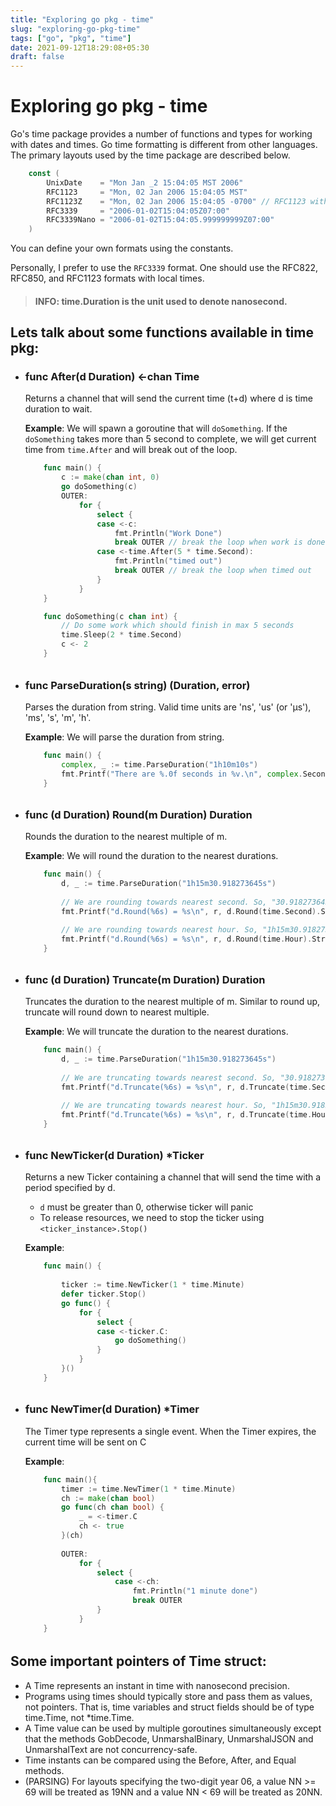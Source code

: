 ```yaml
---
title: "Exploring go pkg - time"
slug: "exploring-go-pkg-time"
tags: ["go", "pkg", "time"]
date: 2021-09-12T18:29:08+05:30
draft: false
---
```


# Exploring go pkg - time

Go's time package provides a number of functions and types for working with dates and times. Go time formatting is different from other languages. The primary layouts used by the time package are described below. 

```go
    const (
        UnixDate    = "Mon Jan _2 15:04:05 MST 2006"
        RFC1123     = "Mon, 02 Jan 2006 15:04:05 MST"
        RFC1123Z    = "Mon, 02 Jan 2006 15:04:05 -0700" // RFC1123 with numeric zone
        RFC3339     = "2006-01-02T15:04:05Z07:00"
        RFC3339Nano = "2006-01-02T15:04:05.999999999Z07:00"
    )
```
You can define your own formats using the constants.

Personally, I prefer to use the `RFC3339` format. One should use the RFC822, RFC850, and RFC1123 formats with local times.

> #### INFO: time.Duration is the unit used to denote nanosecond. 

## Lets talk about some functions available in time pkg:

- ### func After(d Duration) <-chan Time

    Returns a channel that will send the current time (t+d) where d is time duration to wait.

    **Example**: We will spawn a goroutine that will `doSomething`. If the `doSomething` takes more than 5 second to complete, we will get current time from `time.After` and will break out of the loop.

    ```go
        func main() {
            c := make(chan int, 0)
            go doSomething(c)
            OUTER:
                for {
                    select {
                    case <-c:
                        fmt.Println("Work Done")
                        break OUTER // break the loop when work is done
                    case <-time.After(5 * time.Second):
                        fmt.Println("timed out")
                        break OUTER // break the loop when timed out
                    }	
                }
        }

        func doSomething(c chan int) {
            // Do some work which should finish in max 5 seconds
            time.Sleep(2 * time.Second)
            c <- 2
        }

    ```
######
- ### func ParseDuration(s string) (Duration, error)

    Parses the duration from string. Valid time units are 'ns', 'us' (or 'µs'), 'ms', 's', 'm', 'h'. 

    **Example**: We will parse the duration from string.
    ```go
        func main() {
            complex, _ := time.ParseDuration("1h10m10s")
            fmt.Printf("There are %.0f seconds in %v.\n", complex.Seconds(), complex)
        }
    ```
######
- ### func (d Duration) Round(m Duration) Duration

    Rounds the duration to the nearest multiple of m.

    **Example**: We will round the duration to the nearest durations.
    ```go
        func main() {
            d, _ := time.ParseDuration("1h15m30.918273645s")
            
            // We are rounding towards nearest second. So, "30.918273645s" becomes "31".
            fmt.Printf("d.Round(%6s) = %s\n", r, d.Round(time.Second).String()) // d.Round(1s) = 1h15m31s

            // We are rounding towards nearest hour. So, "1h15m30.918273645s" becomes "1h00m00s".
            fmt.Printf("d.Round(%6s) = %s\n", r, d.Round(time.Hour).String()) // d.Round(1h0m0s) = 1h0m0s
        }
    ```

######
- ### func (d Duration) Truncate(m Duration) Duration

    Truncates the duration to the nearest multiple of m. Similar to round up, truncate will round down to nearest multiple.

    **Example**: We will truncate the duration to the nearest durations.
    ```go
        func main() {
            d, _ := time.ParseDuration("1h15m30.918273645s")
            
            // We are truncating towards nearest second. So, "30.918273645s" becomes "30".
            fmt.Printf("d.Truncate(%6s) = %s\n", r, d.Truncate(time.Second).String()) // d.Truncate(1s) = 1h15m30s

            // We are truncating towards nearest hour. So, "1h15m30.918273645s" becomes "1h00m00s".
            fmt.Printf("d.Truncate(%6s) = %s\n", r, d.Truncate(time.Hour).String()) // d.Truncate(1h0m0s) = 1h0m0s
        }
    ```

######
- ### func NewTicker(d Duration) *Ticker

    Returns a new Ticker containing a channel that will send the time with a period specified by d. 
    - `d` must be greater than 0, otherwise ticker will panic
    - To release resources, we need to stop the ticker using `<ticker_instance>.Stop()`

    **Example**:
    ```go
        func main() {
            
            ticker := time.NewTicker(1 * time.Minute)
            defer ticker.Stop()
            go func() {
                for {
                    select {
                    case <-ticker.C:
                        go doSomething()
                    }
                }
            }()
        }
    ```

######
- ### func NewTimer(d Duration) *Timer

    The Timer type represents a single event. When the Timer expires, the current time will be sent on C

    **Example**:
    ```go
        func main(){
            timer := time.NewTimer(1 * time.Minute)
            ch := make(chan bool)
            go func(ch chan bool) {
                _ = <-timer.C
                ch <- true
            }(ch)
            
            OUTER:
                for {
                    select {
                        case <-ch:
                            fmt.Println("1 minute done")
                            break OUTER
                    }
                }
        }
    ```



######
## Some important pointers of Time struct:
- A Time represents an instant in time with nanosecond precision. 
- Programs using times should typically store and pass them as values, not pointers. That is, time variables and struct fields should be of type time.Time, not *time.Time. 
- A Time value can be used by multiple goroutines simultaneously except that the methods GobDecode, UnmarshalBinary, UnmarshalJSON and UnmarshalText are not concurrency-safe. 
- Time instants can be compared using the Before, After, and Equal methods.
- (PARSING) For layouts specifying the two-digit year 06, a value NN >= 69 will be treated as 19NN and a value NN < 69 will be treated as 20NN. 